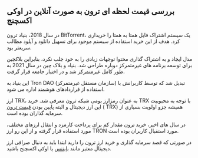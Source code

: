 

## بررسی قیمت لحظه ای ترون به صورت آنلاین در اوکی اکسچنج

در سال 2018، بنیاد ترون BitTorrent، یک سیستم اشتراک فایل همتا به همتا را خریداری کرد. هدف از این خرید استفاده از سیستم موجود برای تسهیل دانلود و آپلود مطالب سریعتر بود.

مدل ایجاد و به اشتراک گذاری محتوا توجهات زیادی را به خود جلب نکرد، بنابراین بلاکچین برای توسعه برنامه های غیرمتمرکز دوباره طراحی شد. بنیاد و بلاک چین در سال 2021 به طور کامل غیرمتمرکز شد و در اختیار جامعه قرار گرفت.

این بنیاد به Tron DAO (سازمان مستقل غیرمتمرکز) تبدیل شد که توسط کاربرانش با استفاده از قراردادهای هوشمند اداره می شود.

ارز TRX، به عنوان رمزارز بومی شبکه ترون معرفی شد. خرید TRX با توجه به محبوبیت این ارز دیجیتال و البته پایین بودن [قیمت ترون](https://ok-ex.io/buy-and-sell/TRX/) ( TRX) همیشه جزو اولویت بسیاری از سرمایه گذاران بوده است.

در سال های اخیر، خرید ترون مقدار کم برای پرداخت کارمزد و انتقال ارزهای مختلف، مورد استفاده قرار گرفته و از این رو ارز TRON مورد استقبال کاربران بوده است.

  
در صورتی که قصد سرمایه گذاری و خرید ارز ترون را دارید ابتدا باید به دنبال صرافی ارز دیجیتال معتبر مانند [بایننس](https://www.binance.com/en-GB) یا اوکی اکسچنج باشید.
